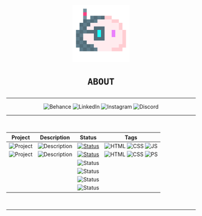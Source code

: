 <h1 align="center"><img src="media/blob.png" width="30%">

    ABOUT
</h1>
<div align="center">
<hr>

![Behance](https://img.shields.io/badge/Behance-white?style=for-the-badge&logo=behance&logoColor=1769FF) ![LinkedIn](https://img.shields.io/badge/LinkedIn-white?style=for-the-badge&logo=linkedin&logoColor=0077B5) ![Instagram](https://img.shields.io/badge/Instagram-white?style=for-the-badge&logo=instagram&logoColor=E4405F) ![Discord](https://img.shields.io/badge/Discord-white?style=for-the-badge&logo=discord&logoColor=7289DA)

<hr>
<br>

|Project|Description|Status|Tags|
|:-----:|:---------:|:----:|:--:|
|![Project](https://img.shields.io/badge/Calculator-darkgray?style=for-the-badge)|![Description](https://img.shields.io/badge/A%20simple%20calculator%20applet-white?style=for-the-badge)|[![Status](https://img.shields.io/badge/1.0-Completed-success?style=for-the-badge&logo=github&labelColor=gray)](https://volperoid.github.io)|![HTML](https://img.shields.io/badge/HTML-E34F26?style=for-the-badge&logo=html5&logoColor=white) ![CSS](https://img.shields.io/badge/CSS-1572B6?style=for-the-badge&logo=css3&logoColor=white) ![JS](https://img.shields.io/badge/JavaScript-F7DF1E?style=for-the-badge&logo=javascript&logoColor=black)
|![Project](https://img.shields.io/badge/Bondi%20Theme-f6f8fa?style=for-the-badge)|![Description](https://img.shields.io/badge/A%20Bondi%20Theme%20Mockup-f6f8fa?style=for-the-badge)|[![Status](https://img.shields.io/badge/Active-informational?style=for-the-badge&logo=visual-studio-code&labelColor=gray)](https://volperoid.github.io/bondi.html)|![HTML](https://img.shields.io/badge/HTML-E34F26?style=for-the-badge&logo=html5&logoColor=white) ![CSS](https://img.shields.io/badge/CSS-1572B6?style=for-the-badge&logo=css3&logoColor=white) ![PS](https://img.shields.io/badge/Photoshop-31A8FF?style=for-the-badge&logo=adobe-photoshop&logoColor=white)
|||![Status](https://img.shields.io/badge/TBD-inactive?style=for-the-badge)||
|||![Status](https://img.shields.io/badge/TBD-inactive?style=for-the-badge)||
|||![Status](https://img.shields.io/badge/TBD-inactive?style=for-the-badge)||
|||![Status](https://img.shields.io/badge/TBD-inactive?style=for-the-badge)||

<br>
<hr>
</div>
